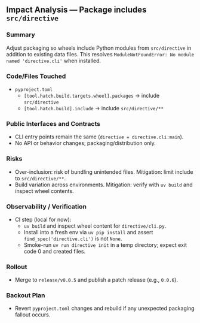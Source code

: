 ## Impact Analysis — Package includes `src/directive`

### Summary
Adjust packaging so wheels include Python modules from `src/directive` in addition to existing data files. This resolves `ModuleNotFoundError: No module named 'directive.cli'` when installed.

### Code/Files Touched
- `pyproject.toml`
  - `[tool.hatch.build.targets.wheel].packages` → include `src/directive`
  - `[tool.hatch.build].include` → include `src/directive/**`

### Public Interfaces and Contracts
- CLI entry points remain the same (`directive = directive.cli:main`).
- No API or behavior changes; packaging/distribution only.

### Risks
- Over-inclusion: risk of bundling unintended files. Mitigation: limit include to `src/directive/**`.
- Build variation across environments. Mitigation: verify with `uv build` and inspect wheel contents.

### Observability / Verification
- CI step (local for now):
  - `uv build` and inspect wheel content for `directive/cli.py`.
  - Install into a fresh env via `uv pip install` and assert `find_spec('directive.cli')` is not `None`.
  - Smoke-run `uv run directive init` in a temp directory; expect exit code 0 and created files.

### Rollout
- Merge to `release/v0.0.5` and publish a patch release (e.g., `0.0.6`).

### Backout Plan
- Revert `pyproject.toml` changes and rebuild if any unexpected packaging fallout occurs.


